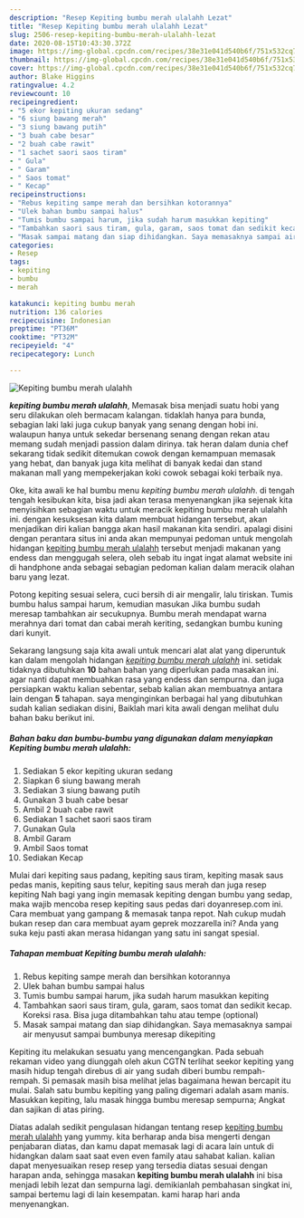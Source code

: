 ```yaml
---
description: "Resep Kepiting bumbu merah ulalahh Lezat"
title: "Resep Kepiting bumbu merah ulalahh Lezat"
slug: 2506-resep-kepiting-bumbu-merah-ulalahh-lezat
date: 2020-08-15T10:43:30.372Z
image: https://img-global.cpcdn.com/recipes/38e31e041d540b6f/751x532cq70/kepiting-bumbu-merah-ulalahh-foto-resep-utama.jpg
thumbnail: https://img-global.cpcdn.com/recipes/38e31e041d540b6f/751x532cq70/kepiting-bumbu-merah-ulalahh-foto-resep-utama.jpg
cover: https://img-global.cpcdn.com/recipes/38e31e041d540b6f/751x532cq70/kepiting-bumbu-merah-ulalahh-foto-resep-utama.jpg
author: Blake Higgins
ratingvalue: 4.2
reviewcount: 10
recipeingredient:
- "5 ekor kepiting ukuran sedang"
- "6 siung bawang merah"
- "3 siung bawang putih"
- "3 buah cabe besar"
- "2 buah cabe rawit"
- "1 sachet saori saos tiram"
- " Gula"
- " Garam"
- " Saos tomat"
- " Kecap"
recipeinstructions:
- "Rebus kepiting sampe merah dan bersihkan kotorannya"
- "Ulek bahan bumbu sampai halus"
- "Tumis bumbu sampai harum, jika sudah harum masukkan kepiting"
- "Tambahkan saori saus tiram, gula, garam, saos tomat dan sedikit kecap. Koreksi rasa. Bisa juga ditambahkan tahu atau tempe (optional)"
- "Masak sampai matang dan siap dihidangkan. Saya memasaknya sampai air menyusut sampai bumbunya meresap dikepiting"
categories:
- Resep
tags:
- kepiting
- bumbu
- merah

katakunci: kepiting bumbu merah 
nutrition: 136 calories
recipecuisine: Indonesian
preptime: "PT36M"
cooktime: "PT32M"
recipeyield: "4"
recipecategory: Lunch

---
```



![Kepiting bumbu merah ulalahh](https://img-global.cpcdn.com/recipes/38e31e041d540b6f/751x532cq70/kepiting-bumbu-merah-ulalahh-foto-resep-utama.jpg)

<b><i>kepiting bumbu merah ulalahh</i></b>, Memasak bisa menjadi suatu hobi yang seru dilakukan oleh bermacam kalangan. tidaklah hanya para bunda, sebagian laki laki juga cukup banyak yang senang dengan hobi ini. walaupun hanya untuk sekedar bersenang senang dengan rekan atau memang sudah menjadi passion dalam dirinya. tak heran dalam dunia chef sekarang tidak sedikit ditemukan cowok dengan kemampuan memasak yang hebat, dan banyak juga kita melihat di banyak kedai dan stand makanan mall yang mempekerjakan koki cowok sebagai koki terbaik nya.

Oke, kita awali ke hal bumbu menu <i>kepiting bumbu merah ulalahh</i>. di tengah tengah kesibukan kita, bisa jadi akan terasa menyenangkan jika sejenak kita menyisihkan sebagian waktu untuk meracik kepiting bumbu merah ulalahh ini. dengan kesuksesan kita dalam membuat hidangan tersebut, akan menjadikan diri kalian bangga akan hasil makanan kita sendiri. apalagi disini dengan perantara situs ini anda akan mempunyai pedoman untuk mengolah hidangan <u>kepiting bumbu merah ulalahh</u> tersebut menjadi makanan yang endess dan menggugah selera, oleh sebab itu ingat ingat alamat website ini di handphone anda sebagai sebagian pedoman kalian dalam meracik olahan baru yang lezat.

Potong kepiting sesuai selera, cuci bersih di air mengalir, lalu tiriskan. Tumis bumbu halus sampai harum, kemudian masukan Jika bumbu sudah meresap tambahkan air secukupnya. Bumbu merah mendapat warna merahnya dari tomat dan cabai merah keriting, sedangkan bumbu kuning dari kunyit.


Sekarang langsung saja kita awali untuk mencari alat alat yang diperuntuk kan dalam mengolah hidangan <u><i>kepiting bumbu merah ulalahh</i></u> ini. setidak tidaknya dibutuhkan <b>10</b> bahan bahan yang diperlukan pada masakan ini. agar nanti dapat membuahkan rasa yang endess dan sempurna. dan juga persiapkan waktu kalian sebentar, sebab kalian akan membuatnya antara lain dengan <b>5</b> tahapan. saya menginginkan berbagai hal yang dibutuhkan sudah kalian sediakan disini, Baiklah mari kita awali dengan melihat dulu bahan baku berikut ini.

<!--inarticleads1-->

##### Bahan baku dan bumbu-bumbu yang digunakan dalam menyiapkan Kepiting bumbu merah ulalahh:

1. Sediakan 5 ekor kepiting ukuran sedang
1. Siapkan 6 siung bawang merah
1. Sediakan 3 siung bawang putih
1. Gunakan 3 buah cabe besar
1. Ambil 2 buah cabe rawit
1. Sediakan 1 sachet saori saos tiram
1. Gunakan  Gula
1. Ambil  Garam
1. Ambil  Saos tomat
1. Sediakan  Kecap


Mulai dari kepiting saus padang, kepiting saus tiram, kepiting masak saus pedas manis, kepiting saus telur, kepiting saus merah dan juga resep kepiting Nah bagi yang ingin memasak kepiting dengan bumbu yang sedap, maka wajib mencoba resep kepiting saus pedas dari doyanresep.com ini. Cara membuat yang gampang &amp; memasak tanpa repot. Nah cukup mudah bukan resep dan cara membuat ayam geprek mozzarella ini? Anda yang suka keju pasti akan merasa hidangan yang satu ini sangat spesial. 

<!--inarticleads2-->

##### Tahapan membuat Kepiting bumbu merah ulalahh:

1. Rebus kepiting sampe merah dan bersihkan kotorannya
1. Ulek bahan bumbu sampai halus
1. Tumis bumbu sampai harum, jika sudah harum masukkan kepiting
1. Tambahkan saori saus tiram, gula, garam, saos tomat dan sedikit kecap. Koreksi rasa. Bisa juga ditambahkan tahu atau tempe (optional)
1. Masak sampai matang dan siap dihidangkan. Saya memasaknya sampai air menyusut sampai bumbunya meresap dikepiting


Kepiting itu melakukan sesuatu yang mencengangkan. Pada sebuah rekaman video yang diunggah oleh akun CGTN terlihat seekor kepiting yang masih hidup tengah direbus di air yang sudah diberi bumbu rempah-rempah. Si pemasak masih bisa melihat jelas bagaimana hewan bercapit itu mulai. Salah satu bumbu kepiting yang paling digemari adalah asam manis. Masukkan kepiting, lalu masak hingga bumbu meresap sempurna; Angkat dan sajikan di atas piring. 

Diatas adalah sedikit pengulasan hidangan tentang resep <u>kepiting bumbu merah ulalahh</u> yang yummy. kita berharap anda bisa mengerti dengan penjabaran diatas, dan kamu dapat memasak lagi di acara lain untuk di hidangkan dalam saat saat even even family atau sahabat kalian. kalian dapat menyesuaikan resep resep yang tersedia diatas sesuai dengan harapan anda, sehingga masakan <b>kepiting bumbu merah ulalahh</b> ini bisa menjadi lebih lezat dan sempurna lagi. demikianlah pembahasan singkat ini, sampai bertemu lagi di lain kesempatan. kami harap hari anda menyenangkan.
